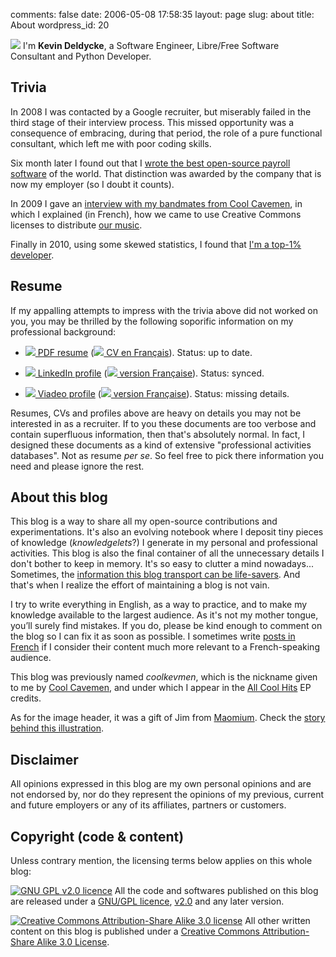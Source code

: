 comments: false
date: 2006-05-08 17:58:35
layout: page
slug: about
title: About
wordpress_id: 20



![](http://kevin.deldycke.com/wp-content/uploads/2006/05/avatar-orig.png) I'm **Kevin Deldycke**, a Software Engineer, Libre/Free Software Consultant and Python Developer.





## Trivia



In 2008 I was contacted by a Google recruiter, but miserably failed in the third stage of their interview process. This missed opportunity was a consequence of embracing, during that period, the role of a pure functional consultant, which left me with poor coding skills.

Six month later I found out that I [wrote the best open-source payroll software](http://kevin.deldycke.com/2008/06/best-open-source-payroll-software/) of the world. That distinction was awarded by the company that is now my employer (so I doubt it counts).

In 2009 I gave an [interview with my bandmates from Cool Cavemen](http://kevin.deldycke.com/2009/11/cool-cavemen-creative-commons-moi/), in which I explained (in French), how we came to use Creative Commons licenses to distribute [our music](http://jamendo.com/artist/cool.cavemen).

Finally in 2010, using some skewed statistics, I found that [I'm a top-1% developer](http://kevin.deldycke.com/2011/03/top-1-percent-open-source-developer/).





## Resume



If my appalling attempts to impress with the trivia above did not worked on you, you may be thrilled by the following soporific information on my professional background:




  * [![](http://kevin.deldycke.com/wp-content/uploads/2006/05/pdf-icon.gif) PDF resume](http://docs.google.com/a/deldycke.com/document/export?format=pdf&id=1XaJgwRAhxHDuBSD-JqE--8WKGx0uTasa6IOU4IFBeKg) ([![](http://kevin.deldycke.com/wp-content/uploads/2006/05/french-flag.png) CV en Français](http://docs.google.com/a/deldycke.com/document/export?format=pdf&id=1JYITJ3JU9WYvQXWlpGqLO9LzhcfAxiqJSsV8WyVhyyY)). Status: up to date.


  * [![](http://kevin.deldycke.com/wp-content/uploads/2006/05/linkedin-icon.png) LinkedIn profile](http://linkedin.com/in/kevindeldycke/en) ([![](http://kevin.deldycke.com/wp-content/uploads/2006/05/french-flag.png) version Française](http://linkedin.com/in/kevindeldycke/fr)). Status: synced.


  * [![](http://kevin.deldycke.com/wp-content/uploads/2006/05/viadeo-icon.png) Viadeo profile](http://viadeo.com/en/profile/kevin.deldycke) ([![](http://kevin.deldycke.com/wp-content/uploads/2006/05/french-flag.png) version Française](http://viadeo.com/fr/profile/kevin.deldycke)). Status: missing details.



Resumes, CVs and profiles above are heavy on details you may not be interested in as a recruiter. If to you these documents are too verbose and contain superfluous information, then that's absolutely normal. In fact, I designed these documents as a kind of extensive "professional activities databases". Not as resume _per se_. So feel free to pick there information you need and please ignore the rest.





## About this blog



This blog is a way to share all my open-source contributions and experimentations. It's also an evolving notebook where I deposit tiny pieces of knowledge (_knowledgelets_?) I generate in my personal and professional activities. This blog is also the final container of all the unnecessary details I don't bother to keep in memory. It's so easy to clutter a mind nowadays... Sometimes, the [information this blog transport can be life-savers](http://kevin.deldycke.com/2008/07/heroic-journey-to-raid-5-data-recovery/). And that's when I realize the effort of maintaining a blog is not vain.

I try to write everything in English, as a way to practice, and to make my knowledge available to the largest audience. As it's not my mother tongue, you’ll surely find mistakes. If you do, please be kind enough to comment on the blog so I can fix it as soon as possible. I sometimes write [posts in French](http://kevin.deldycke.com/category/lang/fr/) if I consider their content much more relevant to a French-speaking audience.

This blog was previously named _coolkevmen_, which is the nickname given to me by [Cool Cavemen](http://coolcavemen.com), and under which I appear in the [All Cool Hits](http://coolcavemen.com/discography/all-cool-hits/) EP credits.

As for the image header, it was a gift of Jim from [Maomium](http://maomium.com). Check the [story behind this illustration](http://kevin.deldycke.com/2011/01/new-blog-header-and-tiny-wordpress-theme-customizations/).





## Disclaimer



All opinions expressed in this blog are my own personal opinions and are not endorsed by, nor do they represent the opinions of my previous, current and future employers or any of its affiliates, partners or customers.





## Copyright (code & content)



Unless contrary mention, the licensing terms below applies on this whole blog:

[![GNU GPL v2.0 licence](http://creativecommons.org/images/license/40gnugpl.gif)](http://www.fsf.org/licensing/licenses/gpl.html) All the code and softwares published on this blog are released under a [GNU/GPL licence](http://www.fsf.org/licensing/licenses/gpl.html), [v2.0](http://www.gnu.org/licenses/old-licenses/gpl-2.0.html) and any later version.




[![Creative Commons Attribution-Share Alike 3.0 license](http://i.creativecommons.org/l/by-sa/3.0/88x31.png)](http://creativecommons.org/licenses/by-sa/3.0/) All other written content on this blog is published under a [Creative Commons Attribution-Share Alike 3.0 License](http://creativecommons.org/licenses/by-sa/3.0/).
